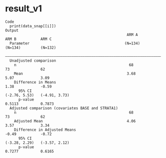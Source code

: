 # result_v1

    Code
      print(data_snap[[i]])
    Output
                                                           ARM A        ARM B           ARM C    
      Parameter                                           (N=134)      (N=134)         (N=132)   
      ———————————————————————————————————————————————————————————————————————————————————————————
      Unadjusted comparison                                                                      
        n                                                   68           73              62      
        Mean                                               3.68         5.07            3.09     
        Difference in Means                                             1.38            -0.59    
          95% CI                                                    (-2.76, 5.53)   (-4.91, 3.73)
          p-value                                                      0.5113          0.7873    
      Adjusted comparison (covariates BASE and STRATA1)                                          
        n                                                   68           73              62      
        Adjusted Mean                                      4.06         3.57            3.34     
        Difference in Adjusted Means                                    -0.49           -0.72    
          95% CI                                                    (-3.28, 2.29)   (-3.57, 2.12)
          p-value                                                      0.7277          0.6165    

